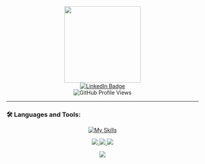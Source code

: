 <div align="center">
  <img src="https://media1.giphy.com/media/v1.Y2lkPTc5MGI3NjExMXh6bGRlYnoyeWdhOTQ5cWp2Y2VydHBkeGJqenpsMGxwZjdlNXZ0ZyZlcD12MV9pbnRlcm5hbF9naWZfYnlfaWQmY3Q9Zw/2IudUHdI075HL02Pkk/giphy.gif" width="200"/>
</div>

<div align="center">
  <a href="https://www.linkedin.com/in/alonperlin">
    <img src="https://img.shields.io/badge/LinkedIn-blue?style=for-the-badge&logo=linkedin&logoColor=white" alt="LinkedIn Badge"/>
  </a>
</div>

<div align="center">
  <img src="https://komarev.com/ghpvc/?username=APerlinx&style=flat-square&color=blue" alt="GitHub Profile Views" />
</div>

---

### 🛠 Languages and Tools:
<div align="center">

  [![My Skills](https://skillicons.dev/icons?i=js,ts,html,css,react,nextjs,tailwind,nodejs,git,github,vscode,postman,mongodb,supabase,vite,aws&perline=8)](https://skillicons.dev)

</div>








<p align="center">
  <a href="https://www.linkedin.com/in/alonperlin/">
    <img src="https://img.shields.io/badge/LinkedIn-blue?style=flat&logo=linkedin" />
  </a>
  <a href="https://github.com/APerlinx">
    <img src="https://img.shields.io/badge/GitHub-black?style=flat&logo=github" />
  </a>
  <a href="mailto:alonperinx@gmail.com">
    <img src="https://img.shields.io/badge/Gmail-red?style=flat&logo=gmail" />
  </a>
</p>


<p align="center">
  <img src="https://img.shields.io/badge/Currently-Online-brightgreen?style=flat-square&logo=wifi" />
</p>
